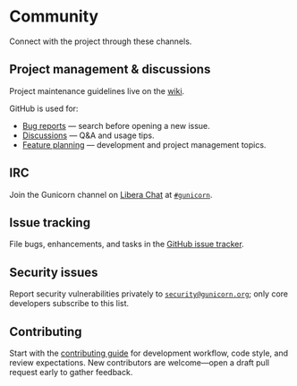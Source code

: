 # Community

Connect with the project through these channels.

## Project management & discussions

Project maintenance guidelines live on the
[wiki](https://github.com/benoitc/gunicorn/wiki/Project-management).

GitHub is used for:

- [Bug reports](https://github.com/benoitc/gunicorn/issues) — search before
  opening a new issue.
- [Discussions](https://github.com/benoitc/gunicorn/discussions) — Q&A and usage
  tips.
- [Feature planning](https://github.com/benoitc/gunicorn/issues) — development
  and project management topics.

## IRC

Join the Gunicorn channel on [Libera Chat](https://libera.chat/) at
[`#gunicorn`](https://web.libera.chat/?channels=#gunicorn).

## Issue tracking

File bugs, enhancements, and tasks in the
[GitHub issue tracker](https://github.com/benoitc/gunicorn/issues).

## Security issues

Report security vulnerabilities privately to
[`security@gunicorn.org`](mailto:security@gunicorn.org); only core developers
subscribe to this list.

## Contributing

Start with the
[contributing guide](https://github.com/benoitc/gunicorn/blob/master/CONTRIBUTING.md)
for development workflow, code style, and review expectations. New contributors
are welcome—open a draft pull request early to gather feedback.
